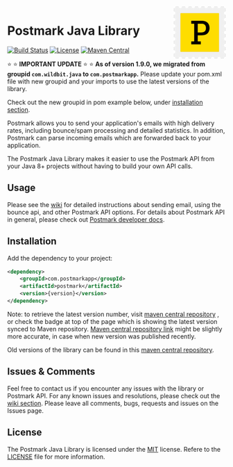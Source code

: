 <a href="https://postmarkapp.com">
    <img src="postmark.png" alt="Postmark Logo" title="Postmark" width="120" height="120" align="right">
</a>

# Postmark Java Library
[![Build Status](https://circleci.com/gh/ActiveCampaign/postmark-java.svg?style=shield)](https://circleci.com/gh/ActiveCampaign/postmark-java)
[![License](http://img.shields.io/badge/license-MIT-blue.svg?style=flat)](http://www.opensource.org/licenses/MIT)
[![Maven Central](https://maven-badges.herokuapp.com/maven-central/com.postmarkapp/postmark/badge.svg)](https://maven-badges.herokuapp.com/maven-central/com.postmarkapp/postmark)

:star: :star: **IMPORTANT UPDATE** :star: :star: **As of version 1.9.0, we migrated from groupid ```com.wildbit.java``` to ```com.postmarkapp```.**
Please update your pom.xml file with new groupid and your imports to use the latest versions of the library. 

Check out the new groupid in pom example below, under [installation section](#installation).

Postmark allows you to send your application's emails with high delivery rates, including bounce/spam processing and detailed statistics. 
In addition, Postmark can parse incoming emails which are forwarded back to your application.

The Postmark Java Library makes it easier to use the Postmark API from your Java 8+ projects without having to build your own API calls. 

## Usage

Please see the [wiki](https://github.com/ActiveCampaign/postmark-java/wiki) for detailed instructions about sending email, using the bounce api, and other Postmark API options.
For details about Postmark API in general, please check out [Postmark developer docs](https://postmarkapp.com/developer).

## Installation

Add the dependency to your project:

``` xml
<dependency>
    <groupId>com.postmarkapp</groupId>
    <artifactId>postmark</artifactId>
    <version>{version}</version>
</dependency>
```

Note: to retrieve the latest version number, visit [maven central repository](https://repo1.maven.org/maven2/com/postmarkapp/postmark/) , or check the badge at top of the page which is showing the latest version synced to Maven repository.
[Maven central repository link](https://repo1.maven.org/maven2/com/postmarkapp/postmark/) might be slightly more accurate, in case when new version was published recently.

Old versions of the library can be found in this [maven central repository](https://repo1.maven.org/maven2/com/wildbit/java/postmark/).

## Issues & Comments

Feel free to contact us if you encounter any issues with the library or Postmark API. For any known issues and resolutions, please check out the [wiki section](https://github.com/ActiveCampaign/postmark-java/wiki/Known-issues-and-how-to-resolve-them).
Please leave all comments, bugs, requests and issues on the Issues page.  

## License

The Postmark Java Library is licensed under the [MIT](http://www.opensource.org/licenses/mit-license.php) license. 
Refere to the [LICENSE](https://github.com/ActiveCampaign/postmark-java/blob/master/LICENSE) file for more information.
